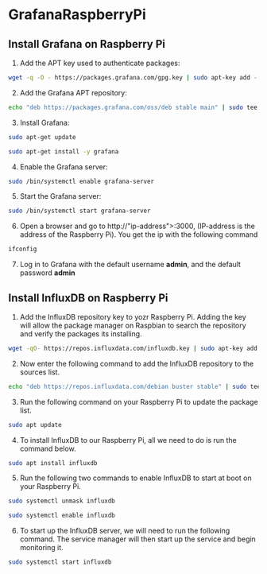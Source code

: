 # GrafanaRaspberryPi

## Install Grafana on Raspberry Pi

1. Add the APT key used to authenticate packages:
```sh
wget -q -O - https://packages.grafana.com/gpg.key | sudo apt-key add -
```
2. Add the Grafana APT repository:
```sh
echo "deb https://packages.grafana.com/oss/deb stable main" | sudo tee -a /etc/apt/sources.list.d/grafana.list
```
3. Install Grafana:
```sh
sudo apt-get update
```
```sh
sudo apt-get install -y grafana
```
4. Enable the Grafana server:  
```sh
sudo /bin/systemctl enable grafana-server
```
5. Start the Grafana server:
```sh
sudo /bin/systemctl start grafana-server
```
6. Open a browser and go to http://"ip-address">:3000, (IP-address is the address of the Raspberry Pi). You get the ip with the following command
```sh
ifconfig
```
7. Log in to Grafana with the default username **admin**, and the default password **admin**


## Install InfluxDB on Raspberry Pi

1. Add the InfluxDB repository key to yozr Raspberry Pi.
Adding the key will allow the package manager on Raspbian to search the repository and verify the packages its installing.
```sh
wget -qO- https://repos.influxdata.com/influxdb.key | sudo apt-key add -
```
2. Now enter the following command to add the InfluxDB repository to the sources list. 
```sh
echo "deb https://repos.influxdata.com/debian buster stable" | sudo tee /etc/apt/sources.list.d/influxdb.list
```
3. Run the following command on your Raspberry Pi to update the package list.
```sh
sudo apt update
```
4. To install InfluxDB to our Raspberry Pi, all we need to do is run the command below.
```sh
sudo apt install influxdb
``` 
5. Run the following two commands to enable InfluxDB to start at boot on your Raspberry Pi.
```sh
sudo systemctl unmask influxdb
``` 
```sh
sudo systemctl enable influxdb
``` 
6. To start up the InfluxDB server, we will need to run the following command. The service manager will then start up the service and begin monitoring it.
```sh
sudo systemctl start influxdb
``` 

